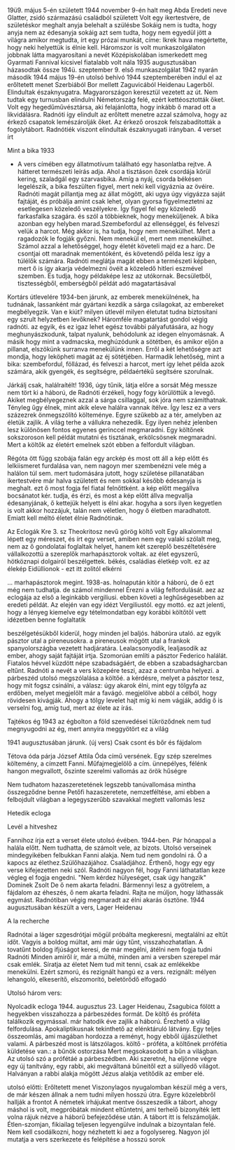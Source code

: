 19ü9. május 5-én született
1944 november 9-én halt meg Abda
Eredeti neve Glatter, zsidó származású családból született
Volt egy ikertestvére, de születéskor meghalt
anyja belehalt a szülésbe
Sokáig nem is tudta, hogy anyja nem az édesanyja
sokáig azt sem tudta, hogy nem egyedül jött a világra
amikor megtudta, írt egy prózai munkát, címe: Ikrek hava
megértette, hogy neki helyettük is élnie kell. 
Háromszor is volt munkaszolgálaton
jobbnak látta magyarosítani a nevét
Középiskolában ismerkedett meg Gyarmati Fannival
kicsivel fiatalabb volt nála
1935 augusztusában házasodtak össze
194ü. szeptember 9. első munkaszolgálat
1942 nyarán második 
1944 május 19-én utolsó behívó
1944 szeptemberében indul el az erőltetett menet Szerbiából Bor mellett Zaguvicából
Heidenau Lagerből. Elindultak északnyugatra. Magyarországon keresztül vezetett az út.
Nem tudtak egy turnusban elindulni Németország felé, ezért kettéosztották őket. Volt egy hegedűművésztársa, aki felajánlotta, hogy inkább ő marad ott a likvidálásra.
Radnóti így elindult az erőltett menetre azzal számolva, hogy az érkező csapatok lemészárolják őket. 
Az érkező oroszok felszabadították a fogolytábort.
Radnótiék viszont elindultak északnyugati irányban. 
4 verset írt

Mint a bika 1933
- A vers címében egy állatmotívum található egy hasonlatba rejtve. A hátteret természeti leírás adja. Ahol a tisztáson  őzek csordája körül kering, szaladgál egy szarvasbika. Amíg a nyáj, csorda békésen legelészik, a bika feszülten figyel, mert neki kell vigyáznia az övéire. Radnóti magát pillantja meg az állat mögött, aki ugya úgy vigyázza saját fajtáját, és próbálja amint csak lehet, olyan gyorsa figyelmeztetni az esetlegesen közeledő veszélyekre. Így figyel fel egy közeledő farkasfalka szagára. és szól a többieknek, hogy meneküljenek. A bika azonban egy helyben marad.Szembefordul az ellenséggel, és felveszi velük a harcot. Még akkor is, ha tudja, hogy nem menekülhet. Mert a ragadozók le fogják győzni. Nem menekül el, mert nem menekülhet. Számol azzal a lehetőséggel, hogy életét követeli majd ez a harc. De csontjai ott maradnak mementóként, és követendő példa lesz így a túlélők számára. Radnóti meglátja magát ebben a természeti képben, mert ő is így akarja védelmezni övéit a közeledő  hitleri eszmével szemben. És tudja, hogy példaképe lesz az utókornak. Becsületből, tisztességből, emberségből példát adó magatartásával 

Kortárs útlevelére
1934-ben járunk, az emberek menekülnének, ha tudnának, lassanként már gyártani kezdik a sárga csilagokat, az embereket megbélyegzik. Van e kiút? milyen útlevél milyen életutat tudna biztosítani egy szrult helyzetben levőknek? Háromféle magatartást gondol végig radnóti. az egyik, és ez igaz lehet egész további pályafutására, az hogy meghunyászkodunk, talpat nyalunk, behódolunk az idegen elnyomásnak. A másik hogy mint a vadmacska, meghúzódunk a sötétben, és amikor eljön a pillanat, elszökünk surranva menekülünk innen. Erről a két lehetőségre azt mondja, hogy leköpheti magát az éj sötétjében. Harmadik lehetőség, mint a bika: szembefordul, föllázad, és felveszi a harcot, mert így lehet példa azok számára, akik gyengék, és segítségre, példaértékű segítsére szorulnak. 

Járkálj csak, halálraítélt!
1936, úgy tűnik, látja előre a sorsát
Még messze nem tört ki a háború, de Radnóti érzékeli, hogy fogy körülöttük a levegő. Akiket megbélyegeznek azzal a sárga csillaggal, sok jóra nem számíthatnak. Tényleg űgy élnek, mint akik eleve halálra vannak ítélve. Így lesz ez a vers százezrek önmegszólító költeménye. Egyre szűkebb az a tér, amelyben az életük zajlik. A világ terhe a vállukra nehezedik. Egy ilyen nehéz jelenben lesz különösen fontos egyenes gerinccel megmaradni. Egy költőnek sokszoroson kell példát mutatni és tisztának, erkölcsösnek megmaradni. Mert a költők az életért emelnek szót ebben a felfordult világban. 


Régóta ött függ szobája falán egy arckép
és most ott áll a kép előtt és lelkiismeret furdalása van, nem nagoyn mer szembenézni vele még a halálon túl sem. mert tudomására jutott, hogy születése pillanatában ikertestvére már halva született és nem sokkal később édesanyja is meghalt. ezt ő most fogja fel fiatal felnőttként. a kép előtt megállva bocsánatot kér. tudja, és érzi, és most a kép előtt állva megvallja édesanyjának, ő kettejük helyett is élni akar. hogyha a sors ilyen kegyetlen is volt akkor hozzájuk, talán nem véletlen, hogy ő életben maradhatott. Emiatt kell méltó életet élnie Radnótinak.

Az Eclogák
Kre 3. sz Theokritosz nevű görög költő volt
Egy alkalommal lépett egy méreszet, és írt egy verset, amiben nem egy valaki szólalt meg, nem az ő gondolatai foglaltak helyet, hanem két szereplő beszéltetésére vállalkozottü a szereplők marhapásztorok voltak. az élet egyszerű, hötköznapi dolgairól beszélgettek. békés, családias életkép volt. ez az élekép
Eidüllionok -  ezt itt zolitól elkérni



...
marhapásztorok megint. 
1938-as. holnapután kitör a háború, de ő ezt még nem tudhatja. de számol mindennel
Érezni a világ felfordulását. aez az eclogája az első a leginkább vergiliusi. ebben követi a leghűségesebben az eredeti példát. Az elején van egy idézt Vergiliustól. egy mottó. ez azt jelenti, hogy a lényeg kiemelve egy tételmondatban egy korábbi költőtől vett idézetben benne foglaltatik

beszélgetésükből kiderül, hogy minden jel baljós. háborúra utaló. az egyik pásztor utal a pireneusokra. a pireneusok mögött utal a frankok spanyolországba vezetett hadjáratára.  Lealacsonyodik, lealjasodik az ember, ahogy saját fajtáját irtja. Szomorúan említi a pásztor Federico halálát. Fiatalos hévvel küzdött népe szabadságáért, de ebben a szabadságharcban eltűnt. Radnóti a nevét a vers közepére teszi, azaz a centrumba helyezi. 
 a párbeszéd utolsó megszólalása a költőé. a kérdésre, melyet a pásztor tesz, hogy mit fogsz csinálni, a válasz: úgy akarok élni, mint egy tölgyfa az erdőben, melyet megjelölt már a favágó. megjelölve abból a célból, hogy rövidesen kivágják. 
Ahogy a tölgy levelet hajt míg ki nem vágják, addig ő is verselni fog, amíg tud, mert az élete az írás.

Tajtékos ég 1943
az égbolton a föld szenvedései tükröződnek
nem tud megnyugodni az ég, mert annyira meggyötört ez a világ

1941 augusztusában járunk. (új vers)
Csak csont és bőr és fájdalom

Tétova óda
párja József Attila Óda című versének. Egy szép szerelmes költemény, a címzett Fanni. 
Műfajmegjelölő a cím.
ünnepélyes, félénk hangon megvallott, őszinte szerelmi vallomás az örök hűségre


Nem tudhatom
hazaszeretetének legszebb tanúvallomása
mintha összegződne benne Petőfi hazaszeretete, nemzetféltése, ami ebben a felbojdult világban a legegyszerűbb szavakkal megtett vallomás lesz

Hetedik ecloga

Levél a hitveshez

Fannihoz írja ezt a verset élete utolsó évében. 1944-ben. Pár hónappal a halála előtt.
Nem tudhatta, de számolt vele, az bizots. Utolsó verseinek mindegyikében felbukkan Fanni alakja. Nem tud nem gondolni rá. Ő a kapocs az élethez.Szülőhazájához. Családjához. Érthenő, hogy egy egy verse kifejezetten neki szól.
Radnóti nagyon fél, hogy Fanni láthatatlan keze végleg el fogja engedni. 
"Nem kérdez hülyeséget, csak úgy hangzik" Dominek Zsolt 
De ő nem akarta feladni. Bármennyi lesz a gyötrelem, a fájdalom az éheszés, ő nem akarta feladni. Rajta ne múljon, hogy láthassák egymást.
Radnótiban végig megmaradt az élni akarás ösztöne.
1944 augusztusában készült a vers, Lager Heidenau 

A la recherche

Radnótai a láger szgesdrótjai mögül próbálta megkeresni, megtalálni az eltűt időt. 
Vagyis a boldog múltat, ami már úgy tűnt, visszahozhatatlan. 
A tovatűnt boldog ifjúságot keresi, de már megélni, átélni nem fogja tudni Radnóti
Minden amiről ír, már a múlté, minden ami a versben szerepel már csak emlék. Síratja az életet
Nem tud mit tenni, csak az emlékekbe menekülni. Ezért szmorú, és rezignált hangú  ez a vers. rezignált: mélyen lehangoló, elkeserítő, elszomorító, beletörődő elfogadó

Utolsó három vers:

Nyolcadik ecloga
1944. augusztus 23. Lager Heidenau, Zsagubica fölött a hegyekben
visszahozza a párbeszédes formát. De költő és próféta találkozik egymással. már hatodik éve zajlik a háború. 
Érezhető a világ felfordulása. Apokaliptikusnak tekinthető az elénktáruló látvány. Egy teljes összeomlás, ami magában hordozza a reményt, hogy ebből újjászülethet valami.
A párbeszéd most is látszólagos. költő - próféta, a költőnek prrófétia küldetése van.: a bűnök ostorzása
Mert megsokasodott a bűn a világban. Az utolsó szó a prófétáé a párbeszédben. Aki szeretné, ha eljönne végre egy új tanítvány, egy rabbi, aki megváltaná bűneitől ezt a süllyedő világot. Halványan a rabbi alakja mögött Jézus alakja vetítődik az ember elé. 

utolsó előtti:
Erőltetett menet
Viszonylagos nyugalomban készül még a vers, de már készen állnak a nem tudni milyen hosszú útra. 
Egyre közelebbről hallják a frontot
A németek irhájukat mentve összeszedik a tábort, ahogy máshol is volt, megpróbátak mindent eltűntetni, ami terhelő bizonyíték lett volna rájuk nézve a háborű befejeződése után. A tábort itt is felszámolják.
Étlen-szomjan, fikiailag teljesen legyengülve indulnak a bizoyntalan felé.
Nem kell csodálkozni, hogy nézhetett ki aez a fogolysereg. Nagyon jól mutatja a vers szerkezete és felépítése
a hosszú sorok


